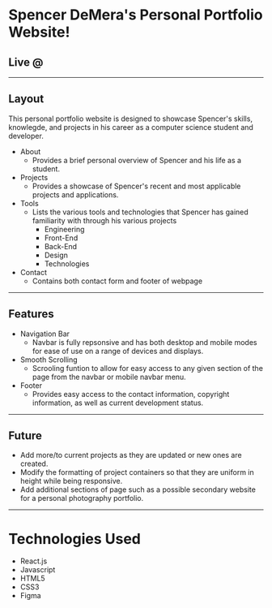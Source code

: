 # Spencer DeMera's Personal Portfolio Website!

## Live @ 

- - - -

## Layout

This personal portfolio website is designed to showcase Spencer's skills, knowlegde, and projects in his career as a computer science student and developer. 

* About
    * Provides a brief personal overview of Spencer and his life as a student.
* Projects
    * Provides a showcase of Spencer's recent and most applicable projects and applications.
* Tools
    * Lists the various tools and technologies that Spencer has gained familiarity with through his various projects
        * Engineering
        * Front-End
        * Back-End
        * Design
        * Technologies
* Contact
    * Contains both contact form and footer of webpage

- - - -

## Features

* Navigation Bar
    * Navbar is fully repsonsive and has both desktop and mobile modes for ease of use on a range of devices and displays.
* Smooth Scrolling
    * Scrooling funtion to allow for easy access to any given section of the page from the navbar or mobile navbar menu.
* Footer
    * Provides easy access to the contact information, copyright information, as well as current development status.

- - - -

## Future

* Add more/to current projects as they are updated or new ones are created.
* Modify the formatting of project containers so that they are uniform in height while being responsive.
* Add additional sections of page such as a possible secondary website for a personal photography portfolio.

- - - -

# Technologies Used

* React.js
* Javascript
* HTML5
* CSS3
* Figma 
